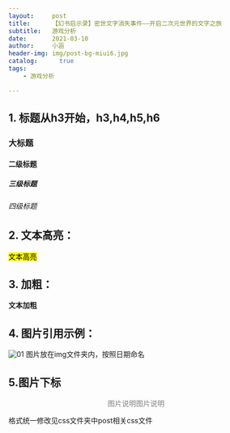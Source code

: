 ```yaml
---
layout:     post
title:      【幻书启示录】密世文字消失事件——开启二次元世界的文字之旅
subtitle:   游戏分析
date:       2021-03-10
author:     小涵
header-img: img/post-bg-miui6.jpg
catalog: 	  true
tags:
    - 游戏分析

---
```



## 1. 标题从h3开始，h3,h4,h5,h6
### 大标题
#### 二级标题
##### 三级标题
###### 四级标题

## 2. 文本高亮：
<mark>文本高亮</mark>

## 3. 加粗：
**文本加粗**

## 4. 图片引用示例：
![01]({{site.baseurl}}/img-post/20210301/01.png)
图片放在img文件夹内，按照日期命名

## 5.图片下标
<center><span style = "color:grey">图片说明图片说明</span></center>

格式统一修改见css文件夹中post相关css文件
